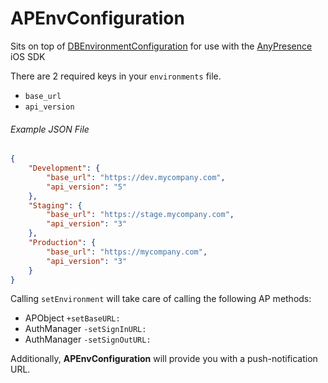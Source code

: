 APEnvConfiguration
==================

Sits on top of [DBEnvironmentConfiguration](https://github.com/DavidBenko/DBEnvironmentConfiguration) for use with the [AnyPresence](http://anypresence.com) iOS SDK

There are 2 required keys in your `environments` file. 
- `base_url`
- `api_version`

###### Example JSON File
```json
{
    "Development": {
        "base_url": "https://dev.mycompany.com",
        "api_version": "5"
    },
    "Staging": {
        "base_url": "https://stage.mycompany.com",
        "api_version": "3"
    },
    "Production": {
        "base_url": "https://mycompany.com",
        "api_version": "3"
    }
}

```


Calling `setEnvironment` will take care of calling the following AP methods:

- APObject `+setBaseURL:`
- AuthManager `-setSignInURL:`
- AuthManager `-setSignOutURL:`
 
Additionally, **APEnvConfiguration** will provide you with a push-notification URL.
